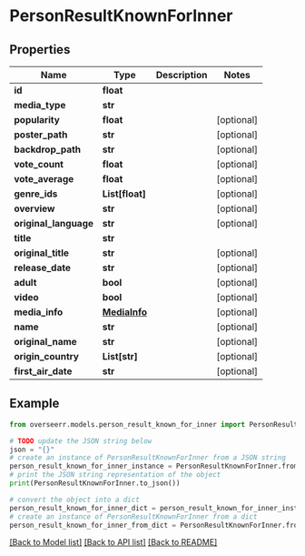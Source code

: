 # PersonResultKnownForInner


## Properties

Name | Type | Description | Notes
------------ | ------------- | ------------- | -------------
**id** | **float** |  | 
**media_type** | **str** |  | 
**popularity** | **float** |  | [optional] 
**poster_path** | **str** |  | [optional] 
**backdrop_path** | **str** |  | [optional] 
**vote_count** | **float** |  | [optional] 
**vote_average** | **float** |  | [optional] 
**genre_ids** | **List[float]** |  | [optional] 
**overview** | **str** |  | [optional] 
**original_language** | **str** |  | [optional] 
**title** | **str** |  | 
**original_title** | **str** |  | [optional] 
**release_date** | **str** |  | [optional] 
**adult** | **bool** |  | [optional] 
**video** | **bool** |  | [optional] 
**media_info** | [**MediaInfo**](MediaInfo.md) |  | [optional] 
**name** | **str** |  | [optional] 
**original_name** | **str** |  | [optional] 
**origin_country** | **List[str]** |  | [optional] 
**first_air_date** | **str** |  | [optional] 

## Example

```python
from overseerr.models.person_result_known_for_inner import PersonResultKnownForInner

# TODO update the JSON string below
json = "{}"
# create an instance of PersonResultKnownForInner from a JSON string
person_result_known_for_inner_instance = PersonResultKnownForInner.from_json(json)
# print the JSON string representation of the object
print(PersonResultKnownForInner.to_json())

# convert the object into a dict
person_result_known_for_inner_dict = person_result_known_for_inner_instance.to_dict()
# create an instance of PersonResultKnownForInner from a dict
person_result_known_for_inner_from_dict = PersonResultKnownForInner.from_dict(person_result_known_for_inner_dict)
```
[[Back to Model list]](../README.md#documentation-for-models) [[Back to API list]](../README.md#documentation-for-api-endpoints) [[Back to README]](../README.md)


